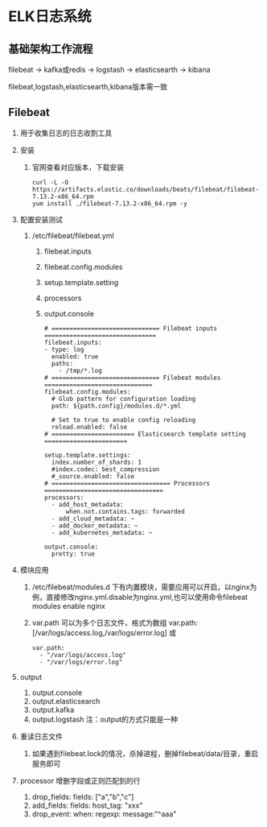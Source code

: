 # ELK日志系统

## 基础架构工作流程

filebeat -> kafka或redis -> logstash -> elasticsearth -> kibana

filebeat,logstash,elasticsearth,kibana版本需一致

## Filebeat

1. 用于收集日志的日志收割工具

2. 安装

   1. 官网查看对应版本，下载安装

      ```
      curl -L -O https://artifacts.elastic.co/downloads/beats/filebeat/filebeat-7.13.2-x86_64.rpm
      yum install ./filebeat-7.13.2-x86_64.rpm -y
      ```

3. 配置安装测试

   1. /etc/filebeat/filebeat.yml

      1. filebeat.inputs

      2. filebeat.config.modules

      3. setup.template.setting

      4. processors

      5. output.console

         ```
         # ============================== Filebeat inputs ===============================
         filebeat.inputs:
         - type: log
           enabled: true
           paths: 
             - /tmp/*.log
         # ============================== Filebeat modules ==============================
         filebeat.config.modules:
           # Glob pattern for configuration loading
           path: ${path.config}/modules.d/*.yml
         
           # Set to true to enable config reloading
           reload.enabled: false    
         # ======================= Elasticsearch template setting =======================
         
         setup.template.settings:
           index.number_of_shards: 1
           #index.codec: best_compression
           #_source.enabled: false
         # ================================= Processors =================================
         processors:
           - add_host_metadata:
               when.not.contains.tags: forwarded
           - add_cloud_metadata: ~
           - add_docker_metadata: ~
           - add_kubernetes_metadata: ~
         
         output.console:
           pretty: true
         ```

4. 模块应用

   1. /etc/filebeat/modules.d 下有内置模块，需要应用可以开启，以nginx为例，直接修改nginx.yml.disable为nginx.yml,也可以使用命令filebeat modules enable nginx

   2. var.path 可以为多个日志文件，格式为数组 var.path: [/var/logs/access.log,/var/logs/error.log] 或 

      ```"
      var.path:
        - "/var/logs/access.log"
        - "/var/logs/error.log"
      ```

5. output

   1. output.console
   2. output.elasticsearch
   3. output.kafka
   4. output.logstash
      注：output的方式只能是一种

6. 重读日志文件 

   1. 如果遇到filebeat.lock的情况，杀掉进程，删掉filebeat/data/目录，重启服务即可

7. processor 增删字段或正则匹配到的行

   1. drop_fields: 
        fields: ["a","b","c"]
   2. add_fields:
        fields: 
          host_tag: "xxx"
   3. drop_event: 
        when: 
           regexp:
              message:"^aaa"

